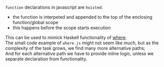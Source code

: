 `function` declarations in javascript are `hoisted`:       
- the function is interpeted and appended to the top of the enclosing function/global scope
- this happens before the scope starts execution        

This can be used to mimick Haskell functionality of [where](https://kiru.io/blog/posts/2024/dear-language-designers-please-copy-where-from-haskell/).      
The small code example of `where.js` might not seem like much, but as the complexity of the task grows, we find many more alternative paths;      
And for each alternative path we have to provide inline logic, unless we separate declaration from functionality.
